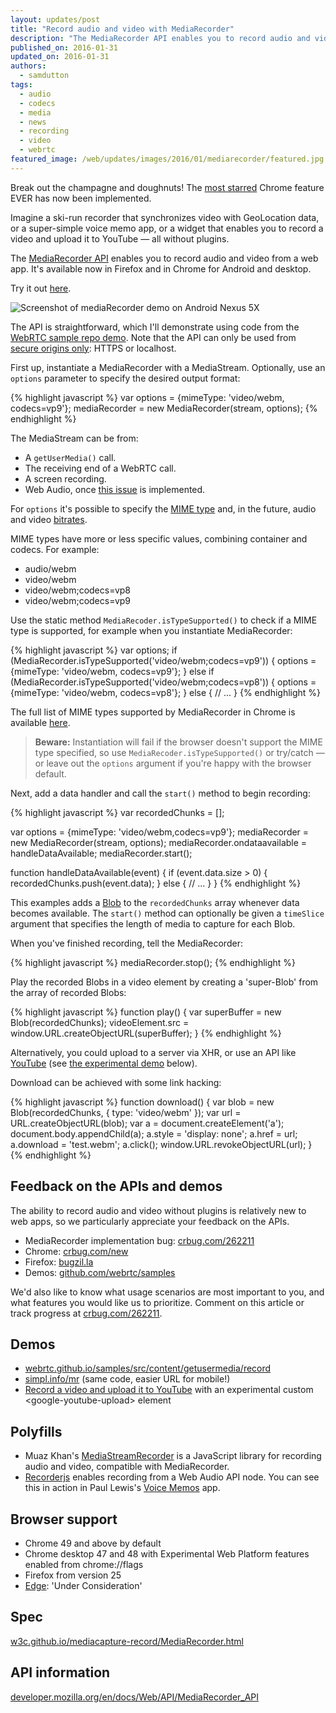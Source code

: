```yaml
---
layout: updates/post
title: "Record audio and video with MediaRecorder"
description: "The MediaRecorder API enables you to record audio and video from a web app. It's available now in Firefox and in Chrome for Android and desktop."
published_on: 2016-01-31
updated_on: 2016-01-31
authors:
  - samdutton
tags:
  - audio
  - codecs
  - media
  - news
  - recording
  - video
  - webrtc
featured_image: /web/updates/images/2016/01/mediarecorder/featured.jpg
---
```


<style>
@media screen and (max-width: 500px) {
  img.screenshot {
    max-width: 100%;
  }
}
</style>


<p class="intro">Break out the champagne and doughnuts!  The <a href="https://code.google.com/p/chromium/issues/detail?id=113676">most starred</a> Chrome feature EVER has now been implemented.</p>

Imagine a ski-run recorder that synchronizes video with GeoLocation data, or a super-simple voice memo app, or a widget that enables you to record a video and upload it to YouTube — all without plugins.

The [MediaRecorder API](https://developer.mozilla.org/en-US/docs/Web/API/MediaRecorder_API) enables you to record audio and video from a web app. It's available now in Firefox and in Chrome for Android and desktop.

Try it out [here](https://webrtc.github.io/samples/src/content/getusermedia/record).

<img class="screenshot" src="/web/updates/images/2016/01/mediarecorder/screenshot.jpg" alt="Screenshot of mediaRecorder demo on Android Nexus 5X">

The API is straightforward, which I'll demonstrate using code from the [WebRTC sample repo demo](https://webrtc.github.io/samples/src/content/getusermedia/record).  Note that the API can only be used from [secure origins only](https://www.chromium.org/Home/chromium-security/deprecating-powerful-features-on-insecure-origins): HTTPS or localhost.

First up, instantiate a MediaRecorder with a MediaStream. Optionally, use an `options` parameter to specify the desired output format:

{% highlight javascript %}
var options = {mimeType: 'video/webm, codecs=vp9'};
mediaRecorder = new MediaRecorder(stream, options);
{% endhighlight %}

The MediaStream can be from:

* A `getUserMedia()` call.
* The receiving end of a WebRTC call.
* A screen recording.
* Web Audio, once [this issue](https://codereview.chromium.org/1579693006) is implemented.

For `options` it's possible to specify the [MIME type](https://developer.mozilla.org/en-US/docs/Web/API/MediaRecorder/MediaRecorder) and, in the future, audio and video [bitrates](https://developer.mozilla.org/en-US/docs/Web/API/MediaRecorder/MediaRecorder).

MIME types have more or less specific values, combining container and codecs. For example:

* audio/webm
* video/webm
* video/webm;codecs=vp8
* video/webm;codecs=vp9

Use the static method `MediaRecoder.isTypeSupported()` to check if a MIME type is supported, for example when you instantiate MediaRecorder:

{% highlight javascript %}
var options;
if (MediaRecorder.isTypeSupported('video/webm;codecs=vp9')) {
  options = {mimeType: 'video/webm, codecs=vp9'};
} else if (MediaRecorder.isTypeSupported('video/webm;codecs=vp8')) {
   options = {mimeType: 'video/webm, codecs=vp8'};
} else {
  // ...
}
{% endhighlight %}

The full list of MIME types supported by MediaRecorder in Chrome is available [here](https://code.google.com/p/chromium/codesearch#chromium/src/third_party/WebKit/LayoutTests/fast/mediarecorder/MediaRecorder-isTypeSupported.html).

> <strong>Beware:</strong> Instantiation will fail if the browser doesn't support the MIME type specified, so use `MediaRecoder.isTypeSupported()` or try/catch — or leave out the `options` argument if you're happy with the browser default.

Next, add a data handler and call the `start()` method to begin recording:

{% highlight javascript %}
var recordedChunks = [];

var options = {mimeType: 'video/webm,codecs=vp9'};
mediaRecorder = new MediaRecorder(stream, options);
mediaRecorder.ondataavailable = handleDataAvailable;
mediaRecorder.start();

function handleDataAvailable(event) {
  if (event.data.size > 0) {
    recordedChunks.push(event.data);
  } else {
    // ...
  }
}
{% endhighlight %}

This examples adds a [Blob](https://developer.mozilla.org/en-US/docs/Web/API/Blob) to the `recordedChunks` array whenever data becomes available. The `start()` method can optionally be given a `timeSlice` argument that specifies the length of media  to capture for each Blob.

When you've finished recording, tell the MediaRecorder:

{% highlight javascript %}
mediaRecorder.stop();
{% endhighlight %}

Play the recorded Blobs in a video element by creating a 'super-Blob' from the array of recorded Blobs:

{% highlight javascript %}
function play() {
  var superBuffer = new Blob(recordedChunks);
  videoElement.src =
    window.URL.createObjectURL(superBuffer);
}
{% endhighlight %}

Alternatively, you could upload to a server via XHR, or use an API like [YouTube](https://developers.google.com/youtube/v3/code_samples/javascript#upload_video) (see [the experimental demo](https://jeffy.info/google-youtube-upload/components/google-youtube-upload/demo/) below).

Download can be achieved with some link hacking:

{% highlight javascript %}
function download() {
  var blob = new Blob(recordedChunks, {
    type: 'video/webm'
  });
  var url = URL.createObjectURL(blob);
  var a = document.createElement('a');
  document.body.appendChild(a);
  a.style = 'display: none';
  a.href = url;
  a.download = 'test.webm';
  a.click();
  window.URL.revokeObjectURL(url);
}
{% endhighlight %}

## Feedback on the APIs and demos

The ability to record audio and video without plugins is relatively new to web apps, so we particularly appreciate your feedback on the APIs.

* MediaRecorder implementation bug: [crbug.com/262211](https://crbug.com/262211)
* Chrome: [crbug.com/new](https://crbug.com/new)
* Firefox: [bugzil.la](https://bugzil.la)
* Demos: [github.com/webrtc/samples](https://github.com/webrtc/samples/issues/new)

We'd also like to know what usage scenarios are most important to you, and what features you would like us to prioritize. Comment on this article or track progress at [crbug.com/262211](https://crbug.com/262211).

## Demos
* [webrtc.github.io/samples/src/content/getusermedia/record](https://webrtc.github.io/samples/src/content/getusermedia/record/)
* [simpl.info/mr](https://simpl.info/mediarecorder) (same code, easier URL for mobile!)
* [Record a video and upload it to YouTube](https://jeffy.info/google-youtube-upload/components/google-youtube-upload/demo/) with an experimental custom &lt;google-youtube-upload&gt; element

## Polyfills
* Muaz Khan's [MediaStreamRecorder](https://www.webrtc-experiment.com/msr/) is a JavaScript library for recording audio and video, compatible with MediaRecorder.
* [Recorderjs](https://github.com/mattdiamond/Recorderjs) enables recording from a Web Audio API node. You can see this in action in Paul Lewis's [Voice Memos](https://voice-memos.appspot.com/) app.

## Browser support
* Chrome 49 and above by default
* Chrome desktop 47 and 48 with Experimental Web Platform features enabled from chrome://flags
* Firefox from version 25
* [Edge](https://dev.windows.com/en-us/microsoft-edge/platform/status/mediarecorder): 'Under Consideration'

## Spec
[w3c.github.io/mediacapture-record/MediaRecorder.html](https://w3c.github.io/mediacapture-record/MediaRecorder.html)

## API information
[developer.mozilla.org/en/docs/Web/API/MediaRecorder_API](https://developer.mozilla.org/en/docs/Web/API/MediaRecorder_API)
